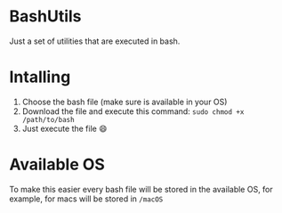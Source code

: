 # BashUtils
Just a set of utilities that are executed in bash.

# Intalling
1. Choose the bash file (make sure is available in your OS)
2. Download the file and execute this command: `sudo chmod +x /path/to/bash`
3. Just execute the file :smile:

# Available OS
To make this easier every bash file will be stored in the available OS, for example, for macs will be stored in `/macOS`
